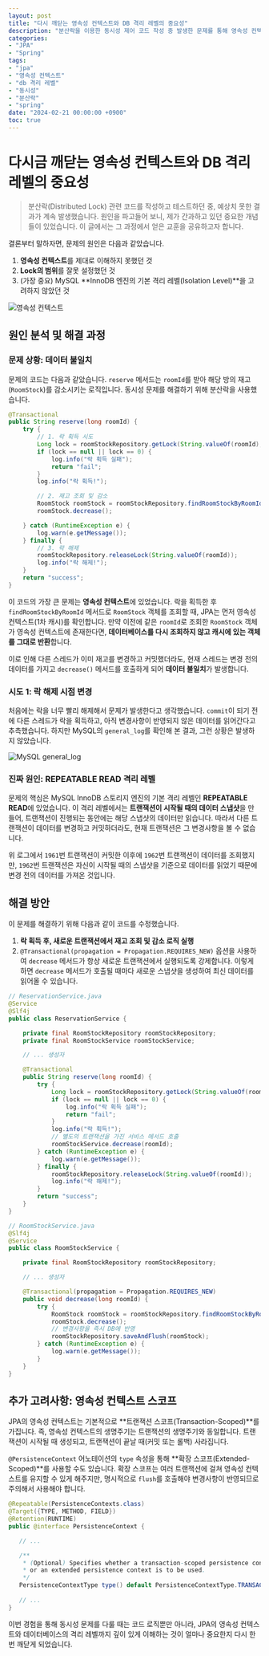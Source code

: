 ```yaml
---
layout: post
title: "다시 깨닫는 영속성 컨텍스트와 DB 격리 레벨의 중요성"
description: "분산락을 이용한 동시성 제어 코드 작성 중 발생한 문제를 통해 영속성 컨텍스트와 DB 격리 레벨의 중요성을 다시 한번 깨달았습니다. 문제 원인 분석과 해결 과정을 공유합니다."
categories:
- "JPA"
- "Spring"
tags:
- "jpa"
- "영속성 컨텍스트"
- "db 격리 레벨"
- "동시성"
- "분산락"
- "spring"
date: "2024-02-21 00:00:00 +0900"
toc: true
---
```


# 다시금 깨닫는 영속성 컨텍스트와 DB 격리 레벨의 중요성

> 분산락(Distributed Lock) 관련 코드를 작성하고 테스트하던 중, 예상치 못한 결과가 계속 발생했습니다. 원인을 파고들어 보니, 제가 간과하고 있던 중요한 개념들이 있었습니다. 이 글에서는 그 과정에서 얻은 교훈을 공유하고자 합니다.

결론부터 말하자면, 문제의 원인은 다음과 같았습니다.

1.  **영속성 컨텍스트**를 제대로 이해하지 못했던 것
2.  **Lock의 범위**를 잘못 설정했던 것
3.  (가장 중요) MySQL **InnoDB 엔진의 기본 격리 레벨(Isolation Level)**을 고려하지 않았던 것

![영속성 컨텍스트](https://www.baeldung.com/wp-content/uploads/2016/10/Hibernate-Persistence-Context-2.png)

## 원인 분석 및 해결 과정

### 문제 상황: 데이터 불일치

문제의 코드는 다음과 같았습니다. `reserve` 메서드는 `roomId`를 받아 해당 방의 재고(`RoomStock`)를 감소시키는 로직입니다. 동시성 문제를 해결하기 위해 분산락을 사용했습니다.

```java
@Transactional
public String reserve(long roomId) {
    try {
        // 1. 락 획득 시도
        Long lock = roomStockRepository.getLock(String.valueOf(roomId), 1);
        if (lock == null || lock == 0) {
            log.info("락 획득 실패");
            return "fail";
        }
        log.info("락 획득!");

        // 2. 재고 조회 및 감소
        RoomStock roomStock = roomStockRepository.findRoomStockByRoomId(roomId).orElseThrow();
        roomStock.decrease();

    } catch (RuntimeException e) {
        log.warn(e.getMessage());
    } finally {
        // 3. 락 해제
        roomStockRepository.releaseLock(String.valueOf(roomId));
        log.info("락 해제!");
    }
    return "success";
}
```

이 코드의 가장 큰 문제는 **영속성 컨텍스트**에 있었습니다. 락을 획득한 후 `findRoomStockByRoomId` 메서드로 `RoomStock` 객체를 조회할 때, JPA는 먼저 영속성 컨텍스트(1차 캐시)를 확인합니다. 만약 이전에 같은 `roomId`로 조회한 `RoomStock` 객체가 영속성 컨텍스트에 존재한다면, **데이터베이스를 다시 조회하지 않고 캐시에 있는 객체를 그대로 반환**합니다.

이로 인해 다른 스레드가 이미 재고를 변경하고 커밋했더라도, 현재 스레드는 변경 전의 데이터를 가지고 `decrease()` 메서드를 호출하게 되어 **데이터 불일치**가 발생합니다.

### 시도 1: 락 해제 시점 변경

처음에는 락을 너무 빨리 해제해서 문제가 발생한다고 생각했습니다. `commit`이 되기 전에 다른 스레드가 락을 획득하고, 아직 변경사항이 반영되지 않은 데이터를 읽어간다고 추측했습니다. 하지만 MySQL의 `general_log`를 확인해 본 결과, 그런 상황은 발생하지 않았습니다.

![MySQL general_log](images/img.png)

### 진짜 원인: REPEATABLE READ 격리 레벨

문제의 핵심은 MySQL InnoDB 스토리지 엔진의 기본 격리 레벨인 **REPEATABLE READ**에 있었습니다. 이 격리 레벨에서는 **트랜잭션이 시작될 때의 데이터 스냅샷**을 만들어, 트랜잭션이 진행되는 동안에는 해당 스냅샷의 데이터만 읽습니다. 따라서 다른 트랜잭션이 데이터를 변경하고 커밋하더라도, 현재 트랜잭션은 그 변경사항을 볼 수 없습니다.

위 로그에서 `1961`번 트랜잭션이 커밋한 이후에 `1962`번 트랜잭션이 데이터를 조회했지만, `1962`번 트랜잭션은 자신이 시작될 때의 스냅샷을 기준으로 데이터를 읽었기 때문에 변경 전의 데이터를 가져온 것입니다.

## 해결 방안

이 문제를 해결하기 위해 다음과 같이 코드를 수정했습니다.

1.  **락 획득 후, 새로운 트랜잭션에서 재고 조회 및 감소 로직 실행**
2.  `@Transactional(propagation = Propagation.REQUIRES_NEW)` 옵션을 사용하여 `decrease` 메서드가 항상 새로운 트랜잭션에서 실행되도록 강제합니다. 이렇게 하면 `decrease` 메서드가 호출될 때마다 새로운 스냅샷을 생성하여 최신 데이터를 읽어올 수 있습니다.

```java
// ReservationService.java
@Service
@Slf4j
public class ReservationService {

    private final RoomStockRepository roomStockRepository;
    private final RoomStockService roomStockService;

    // ... 생성자

    @Transactional
    public String reserve(long roomId) {
        try {
            Long lock = roomStockRepository.getLock(String.valueOf(roomId), 1);
            if (lock == null || lock == 0) {
                log.info("락 획득 실패");
                return "fail";
            }
            log.info("락 획득!");
            // 별도의 트랜잭션을 가진 서비스 메서드 호출
            roomStockService.decrease(roomId);
        } catch (RuntimeException e) {
            log.warn(e.getMessage());
        } finally {
            roomStockRepository.releaseLock(String.valueOf(roomId));
            log.info("락 해제!");
        }
        return "success";
    }
}

// RoomStockService.java
@Slf4j
@Service
public class RoomStockService {

    private final RoomStockRepository roomStockRepository;

    // ... 생성자

    @Transactional(propagation = Propagation.REQUIRES_NEW)
    public void decrease(long roomId) {
        try {
            RoomStock roomStock = roomStockRepository.findRoomStockByRoomId(roomId).orElseThrow();
            roomStock.decrease();
            // 변경사항을 즉시 DB에 반영
            roomStockRepository.saveAndFlush(roomStock);
        } catch (RuntimeException e) {
            log.warn(e.getMessage());
        }
    }
}
```

## 추가 고려사항: 영속성 컨텍스트 스코프

JPA의 영속성 컨텍스트는 기본적으로 **트랜잭션 스코프(Transaction-Scoped)**를 가집니다. 즉, 영속성 컨텍스트의 생명주기는 트랜잭션의 생명주기와 동일합니다. 트랜잭션이 시작될 때 생성되고, 트랜잭션이 끝날 때(커밋 또는 롤백) 사라집니다.

`@PersistenceContext` 어노테이션의 `type` 속성을 통해 **확장 스코프(Extended-Scoped)**를 사용할 수도 있습니다. 확장 스코프는 여러 트랜잭션에 걸쳐 영속성 컨텍스트를 유지할 수 있게 해주지만, 명시적으로 `flush`를 호출해야 변경사항이 반영되므로 주의해서 사용해야 합니다.

```java
@Repeatable(PersistenceContexts.class)
@Target({TYPE, METHOD, FIELD})
@Retention(RUNTIME)
public @interface PersistenceContext {

   // ...

   /**
    * (Optional) Specifies whether a transaction-scoped persistence context 
    * or an extended persistence context is to be used.
    */
   PersistenceContextType type() default PersistenceContextType.TRANSACTION;
   
   // ...
}
```

이번 경험을 통해 동시성 문제를 다룰 때는 코드 로직뿐만 아니라, JPA의 영속성 컨텍스트와 데이터베이스의 격리 레벨까지 깊이 있게 이해하는 것이 얼마나 중요한지 다시 한번 깨닫게 되었습니다.
